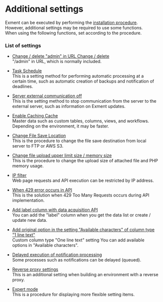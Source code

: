 # Additional settings
Exment can be executed by performing the [installation procedure](/quickstart.md).  
However, additional settings may be required to use some functions.  
When using the following functions, set according to the procedure.  

### List of settings

- [Change / delete "admin" in URL Change / delete](/additional_prefix)  
"/admin" in URL, which is normally included.

- [Task Schedule](/additional_task_schedule)  
This is a setting method for performing automatic processing at a certain time, such as automatic creation of backups and notification of deadlines.  

- [Server external communication off](/additional_disable_outside_api)  
This is the setting method to stop communication from the server to the external server, such as information on Exment updates.

- [Enable Caching Cache](/additional_cache)  
Master data such as custom tables, columns, views, and workflows.  
Depending on the environment, it may be faster.

- [Change File Save Location](/additional_file_saveplace)  
This is the procedure to change the file save destination from local server to FTP or AWS S3.

- [Change file upload upper limit size / memory size](/additional_php_ini)  
This is the procedure to change the upload size of attached file and PHP memory usage.

- [IP filter](/additional_ip_filter)  
Web page requests and API execution can be restricted by IP address.

- [When 429 error occurs in API](additional_429_too_many)  
This is the solution when 429 Too Many Requests occurs during API implementation.

- [Add label column with data acquisition API](/additional_api_label)  
You can add the "label" column when you get the data list or create / update new data.

- [Add original option in the setting "Available characters" of column type "1 line text"](/additional_available_characters)  
Custom column type "One line text" setting You can add available options in "Available characters".

- [Delayed execution of notification processing](/additional_queue)  
Some processes such as notifications can be delayed (queued).

- [Reverse proxy settings](/additional_reverse_proxy)  
This is an additional setting when building an environment with a reverse proxy.

- [Expert mode](/additional_expert)  
This is a procedure for displaying more flexible setting items.